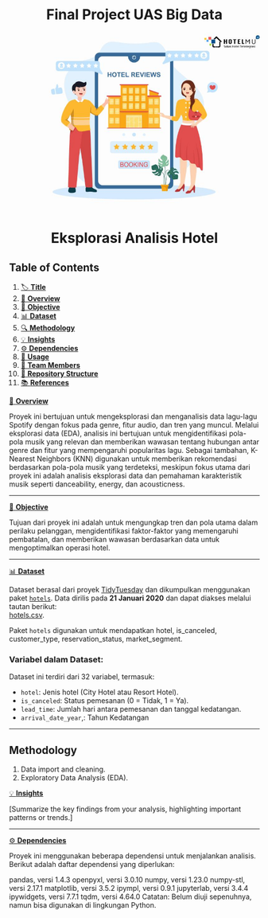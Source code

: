 # **<center>Final Project UAS Big Data</center>**


![LOGO](blog-7-strategi-meningkatkan-review-positif-dari-tamu-hotel-67-l.jpg)

# <center>Eksplorasi Analisis Hotel </center>

## **Table of Contents**

1. [🏷️ **Title**](#Title)
2. [🌟 **Overview**](#Overview)
3. [🎯 **Objective**](#Objective)
4. [📊 **Dataset**](#Dataset)
5. [🔍 **Methodology**](#Methodology)
6. [💡 **Insights**](#Insights)
7. [⚙️ **Dependencies**](#Dependencies)
8. [🚀 **Usage**](#Usage)
9. [👥 **Team Members**](#Team-Members)
10. [📂 **Repository Structure**](#Repository-Structure)
11. [📚 **References**](#References)


[🌟 **Overview**](#Overview)

Proyek ini bertujuan untuk mengeksplorasi dan menganalisis data lagu-lagu Spotify dengan fokus pada genre, fitur audio, dan tren yang muncul. Melalui eksplorasi data (EDA), analisis ini bertujuan untuk mengidentifikasi pola-pola musik yang relevan dan memberikan wawasan tentang hubungan antar genre dan fitur yang mempengaruhi popularitas lagu. Sebagai tambahan, K-Nearest Neighbors (KNN) digunakan untuk memberikan rekomendasi berdasarkan pola-pola musik yang terdeteksi, meskipun fokus utama dari proyek ini adalah analisis eksplorasi data dan pemahaman karakteristik musik seperti danceability, energy, dan acousticness.

---

[🎯 **Objective**](#Objective)

Tujuan dari proyek ini adalah untuk mengungkap tren dan pola utama dalam perilaku pelanggan, mengidentifikasi faktor-faktor yang memengaruhi pembatalan, dan memberikan wawasan berdasarkan data untuk mengoptimalkan operasi hotel.

---

[📊 **Dataset**](#Dataset)

Dataset berasal dari proyek [TidyTuesday](https://github.com/rfordatascience/tidytuesday) dan dikumpulkan menggunakan paket [`hotels`](https://github.com/rfordatascience/tidytuesday/blob/main/data/2020/2020-02-11/hotels.csv). Data dirilis pada **21 Januari 2020** dan dapat diakses melalui tautan berikut:  
[hotels.csv](https://github.com/rfordatascience/tidytuesday/blob/main/data/2020/2020-02-11/hotels.csv).

Paket `hotels` digunakan untuk mendapatkan hotel, is_canceled, customer_type, reservation_status, market_segment.

### Variabel dalam Dataset:
Dataset ini terdiri dari 32 variabel, termasuk:
- `hotel`: Jenis hotel (City Hotel atau Resort Hotel).
- `is_canceled`: Status pemesanan (0 = Tidak, 1 = Ya).
- `lead_time`: Jumlah hari antara pemesanan dan tanggal kedatangan.
- `arrival_date_year`,: Tahun Kedatangan

---

## **Methodology**

1. Data import and cleaning.
2. Exploratory Data Analysis (EDA).

[💡 **Insights**](#Insights)

[Summarize the key findings from your analysis, highlighting important patterns or trends.]

---

[⚙️ **Dependencies**](#Dependencies)

Proyek ini menggunakan beberapa dependensi untuk menjalankan analisis. Berikut adalah daftar dependensi yang diperlukan:

pandas, versi 1.4.3
openpyxl, versi 3.0.10
numpy, versi 1.23.0
numpy-stl, versi 2.17.1
matplotlib, versi 3.5.2
ipympl, versi 0.9.1
jupyterlab, versi 3.4.4
ipywidgets, versi 7.7.1
tqdm, versi 4.64.0
Catatan: Belum diuji sepenuhnya, namun bisa digunakan di lingkungan Python.
